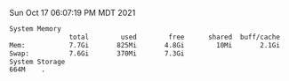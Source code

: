 Sun Oct 17 06:07:19 PM MDT 2021
```bash
System Memory
               total        used        free      shared  buff/cache   available
Mem:           7.7Gi       825Mi       4.8Gi        10Mi       2.1Gi       6.5Gi
Swap:          7.6Gi       370Mi       7.3Gi
System Storage
664M	.
```
```bash
